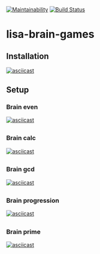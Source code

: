 ##

[![Maintainability](https://api.codeclimate.com/v1/badges/ee014315bdc95ef4efb2/maintainability)](https://codeclimate.com/github/VaselisaS/backend-project-lvl1/maintainability)
[![Build Status](https://travis-ci.org/VaselisaS/backend-project-lvl1.svg?branch=master)](https://travis-ci.org/VaselisaS/backend-project-lvl1)

##

# lisa-brain-games

## Installation

[![asciicast](https://asciinema.org/a/flEcyT9OBUQ60ChaURrKo7Gd0.svg)](https://asciinema.org/a/flEcyT9OBUQ60ChaURrKo7Gd0)

## Setup

### Brain even

[![asciicast](https://asciinema.org/a/VkAdVDW1YL6HzGAInTRkvcny0.svg)](https://asciinema.org/a/VkAdVDW1YL6HzGAInTRkvcny0)

##

### Brain calc

[![asciicast](https://asciinema.org/a/TA8im7mFxhjBdiNKSGB8PkMhx.svg)](https://asciinema.org/a/TA8im7mFxhjBdiNKSGB8PkMhx)

##

### Brain gcd

[![asciicast](https://asciinema.org/a/4mEyfgZkCtfaj3V8KlA0VVUGk.svg)](https://asciinema.org/a/4mEyfgZkCtfaj3V8KlA0VVUGk)

##

### Brain progression

[![asciicast](https://asciinema.org/a/SdGSvoyDiR8Xo5jVfJZDK9Yvh.svg)](https://asciinema.org/a/SdGSvoyDiR8Xo5jVfJZDK9Yvh)

##

### Brain prime

[![asciicast](https://asciinema.org/a/E3hEkxRq5Vdm5V8Y68WHKxbte.svg)](https://asciinema.org/a/E3hEkxRq5Vdm5V8Y68WHKxbte)
